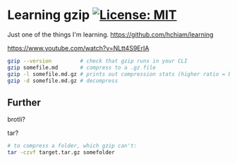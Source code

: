 # Learning gzip [![License: MIT](https://img.shields.io/badge/License-MIT-yellow.svg?style=for-the-badge)](https://github.com/hchiam/learning-gzip/blob/main/LICENSE)

Just one of the things I'm learning. https://github.com/hchiam/learning

https://www.youtube.com/watch?v=NLtt4S9ErIA

```sh
gzip --version         # check that gzip runs in your CLI
gzip somefile.md       # compress to a .gz file
gzip -l somefile.md.gz # prints out compression stats (higher ratio = better)
gzip -d somefile.md.gz # decompress
```

## Further

brotli?

tar?

```sh
# to compress a folder, which gzip can't:
tar -czvf target.tar.gz somefolder
```

